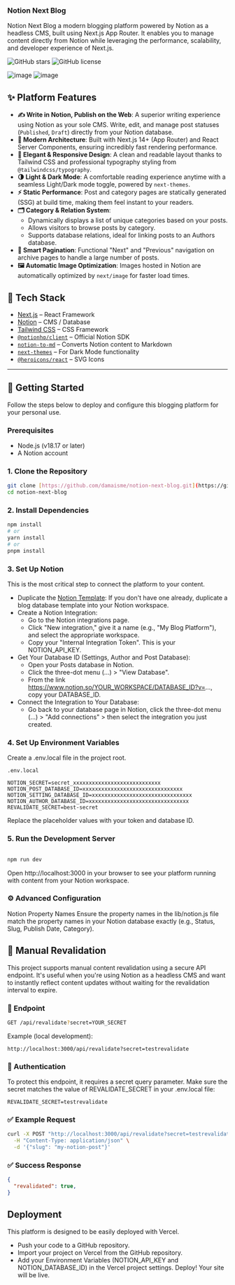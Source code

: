 ### Notion Next Blog
Notion Next Blog a modern blogging platform powered by Notion as a headless CMS, built using Next.js App Router. It enables you to manage content directly from Notion while leveraging the performance, scalability, and developer experience of Next.js.

![GitHub stars](https://img.shields.io/github/stars/damaisme/notion-next-blog?style=social)
![GitHub license](https://img.shields.io/github/license/damaisme/notion-next-blog)

![image](https://github.com/user-attachments/assets/178e8e0f-b34c-49e0-a8e4-8d7c3d2c1a52)
![image](https://github.com/user-attachments/assets/c1a5ff2c-f3e2-4581-93f4-f9056d73efa9)


## ✨ Platform Features

* **✍️ Write in Notion, Publish on the Web**: A superior writing experience using Notion as your sole CMS. Write, edit, and manage post statuses (`Published`, `Draft`) directly from your Notion database.
* **🚀 Modern Architecture**: Built with Next.js 14+ (App Router) and React Server Components, ensuring incredibly fast rendering performance.
* **🎨 Elegant & Responsive Design**: A clean and readable layout thanks to Tailwind CSS and professional typography styling from `@tailwindcss/typography`.
* **🌗 Light & Dark Mode**: A comfortable reading experience anytime with a seamless Light/Dark mode toggle, powered by `next-themes`.
* **⚡️ Static Performance**: Post and category pages are statically generated (SSG) at build time, making them feel instant to your readers.
* **🗂️ Category & Relation System**:
    * Dynamically displays a list of unique categories based on your posts.
    * Allows visitors to browse posts by category.
    * Supports database relations, ideal for linking posts to an Authors database.
* **📄 Smart Pagination**: Functional "Next" and "Previous" navigation on archive pages to handle a large number of posts.
* **🖼️ Automatic Image Optimization**: Images hosted in Notion are automatically optimized by `next/image` for faster load times.

## 🔧 Tech Stack

* [Next.js](https://nextjs.org/) – React Framework
* [Notion](https://notion.so) – CMS / Database
* [Tailwind CSS](https://tailwindcss.com/) – CSS Framework
* [`@notionhq/client`](https://github.com/makenotion/notion-sdk-js) – Official Notion SDK
* [`notion-to-md`](https://github.com/souvikinator/notion-to-md) – Converts Notion content to Markdown
* [`next-themes`](https://github.com/pacocoursey/next-themes) – For Dark Mode functionality
* [`@heroicons/react`](https://heroicons.com/) – SVG Icons

---

## 🚀 Getting Started

Follow the steps below to deploy and configure this blogging platform for your personal use.

### Prerequisites

* Node.js (v18.17 or later)
* A Notion account
  
### 1. Clone the Repository

```bash
git clone [https://github.com/damaisme/notion-next-blog.git](https://github.com/damaisme/notion-next-blog.git)
cd notion-next-blog
```

### 2. Install Dependencies
```Bash
npm install
# or
yarn install
# or
pnpm install
```
### 3. Set Up Notion
This is the most critical step to connect the platform to your content.

- Duplicate the [Notion Template](https://futuristic-seagull-1eb.notion.site/Notion-Next-Blog-212872a4f66280299997e80a3b02d020?source=copy_link): If you don't have one already, duplicate a blog database template into your Notion workspace.
- Create a Notion Integration:
   - Go to the Notion integrations page.
   - Click "New integration," give it a name (e.g., "My Blog Platform"), and select the appropriate workspace.
   - Copy your "Internal Integration Token". This is your NOTION_API_KEY.
- Get Your Database ID (Settings, Author and Post Database):
   - Open your Posts database in Notion.
   - Click the three-dot menu (...) > "View Database".
   - From the link https://www.notion.so/YOUR_WORKSPACE/DATABASE_ID?v=..., copy your DATABASE_ID.
- Connect the Integration to Your Database:
   - Go back to your database page in Notion, click the three-dot menu (...) > "Add connections" > then select the integration you just created.

### 4. Set Up Environment Variables
Create a .env.local file in the project root.
```
.env.local

NOTION_SECRET=secret_xxxxxxxxxxxxxxxxxxxxxxxxxxxx
NOTION_POST_DATABASE_ID=xxxxxxxxxxxxxxxxxxxxxxxxxxxxxxxx
NOTION_SETTING_DATABASE_ID=xxxxxxxxxxxxxxxxxxxxxxxxxxxxxxxx
NOTION_AUTHOR_DATABASE_ID=xxxxxxxxxxxxxxxxxxxxxxxxxxxxxxxx
REVALIDATE_SECRET=best-secret
```
Replace the placeholder values with your token and database ID.

### 5. Run the Development Server
```Bash

npm run dev
```
Open http://localhost:3000 in your browser to see your platform running with content from your Notion workspace.

### ⚙️ Advanced Configuration
Notion Property Names
Ensure the property names in the lib/notion.js file match the property names in your Notion database exactly (e.g., Status, Slug, Publish Date, Category).

## 🔁 Manual Revalidation
This project supports manual content revalidation using a secure API endpoint. It's useful when you're using Notion as a headless CMS and want to instantly reflect content updates without waiting for the revalidation interval to expire.

### 📌 Endpoint
```bash
GET /api/revalidate?secret=YOUR_SECRET
```
Example (local development):
```
http://localhost:3000/api/revalidate?secret=testrevalidate
```

### 🔐 Authentication
To protect this endpoint, it requires a secret query parameter. Make sure the secret matches the value of REVALIDATE_SECRET in your .env.local file:
```env
REVALIDATE_SECRET=testrevalidate
```
### ✅ Example Request
```bash
curl -X POST "http://localhost:3000/api/revalidate?secret=testrevalidate" \
  -H "Content-Type: application/json" \
  -d '{"slug": "my-notion-post"}'
```
### ✅ Success Response
```json
{
  "revalidated": true,
}
```


## Deployment
This platform is designed to be easily deployed with Vercel.
- Push your code to a GitHub repository.
- Import your project on Vercel from the GitHub repository.
- Add your Environment Variables (NOTION_API_KEY and NOTION_DATABASE_ID) in the Vercel project settings.
Deploy! Your site will be live.
